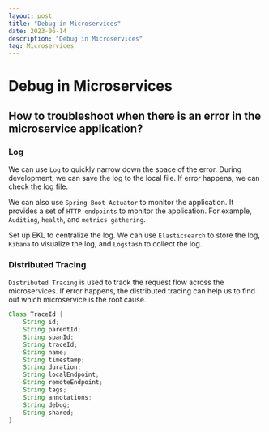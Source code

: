 ```yaml
---
layout: post
title: "Debug in Microservices"
date: 2023-06-14
description: "Debug in Microservices"
tag: Microservices
---
```


# Debug in Microservices

## How to troubleshoot when there is an error in the microservice application?

### Log

We can use `Log` to quickly narrow down the space of the error. During development, we can save the log to the local file. If error happens, we can check the log file.

We can also use `Spring Boot Actuator` to monitor the application. It provides a set of `HTTP endpoints` to monitor the application. For example, `Auditing`, `health`, and `metrics gathering`.

Set up EKL to centralize the log. We can use `Elasticsearch` to store the log, `Kibana` to visualize the log, and `Logstash` to collect the log.

### Distributed Tracing

`Distributed Tracing` is used to track the request flow across the microservices. If error happens, the distributed tracing can help us to find out which microservice is the root cause.

```Java
Class TraceId {
    String id;
    String parentId;
    String spanId;
    String traceId;
    String name;
    String timestamp;
    String duration;
    String localEndpoint;
    String remoteEndpoint;
    String tags;
    String annotations;
    String debug;
    String shared;
}
```

